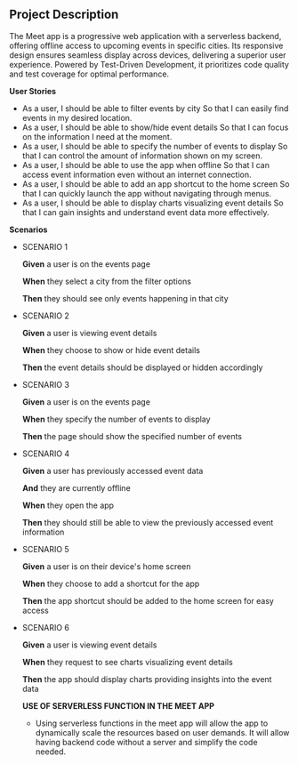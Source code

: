 ## Project Description

The Meet app is a progressive web application with a serverless backend, offering offline access to upcoming events in specific cities. Its responsive design ensures seamless display across devices, delivering a superior user experience. Powered by Test-Driven Development, it prioritizes code quality and test coverage for optimal performance.

**User Stories**
   * As a user, I should be able to filter events by city So that I can easily find events in my desired location.
   * As a user, I should be able to show/hide event details So that I can focus on the information I need at the moment.
   * As a user, I should be able to specify the number of events to display So that I can control the amount of information shown on my screen.
   * As a user, I should be able to use the app when offline So that I can access event information even without an internet connection.
   * As a user, I should be able to add an app shortcut to the home screen So that I can quickly launch the app without navigating through menus.
   * As a user, I should be able to display charts visualizing event details So that I can gain insights and understand event data more effectively.

**Scenarios**
* SCENARIO 1
   
   **Given** a user is on the events page
  
   **When** they select a city from the filter options
  
   **Then** they should see only events happening in that city

* SCENARIO 2

  **Given** a user is viewing event details

  **When** they choose to show or hide event details

  **Then** the event details should be displayed or hidden accordingly  

* SCENARIO 3

   **Given** a user is on the events page

  **When** they specify the number of events to display

  **Then** the page should show the specified number of events

* SCENARIO 4
 
  **Given** a user has previously accessed event data

  **And** they are currently offline

  **When** they open the app

  **Then** they should still be able to view the previously accessed event information

* SCENARIO 5

  **Given** a user is on their device's home screen

  **When** they choose to add a shortcut for the app

  **Then** the app shortcut should be added to the home screen for easy access

* SCENARIO 6

  **Given** a user is viewing event details

  **When** they request to see charts visualizing event details

  **Then** the app should display charts providing insights into the event data

  **USE OF SERVERLESS FUNCTION IN THE MEET APP**
  * Using serverless functions in the meet app will allow the app to dynamically scale the
resources based on user demands. It will allow having backend code without a server and
simplify the code needed.
  
